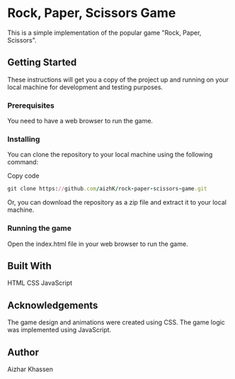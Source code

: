 # Rock, Paper, Scissors Game

This is a simple implementation of the popular game "Rock, Paper, Scissors".

## Getting Started

These instructions will get you a copy of the project up and running on your local machine for development and testing purposes.

### Prerequisites

You need to have a web browser to run the game.

### Installing

You can clone the repository to your local machine using the following command:

Copy code
```ruby
git clone https://github.com/aizhK/rock-paper-scissors-game.git
```
Or, you can download the repository as a zip file and extract it to your local machine.

### Running the game
Open the index.html file in your web browser to run the game.

## Built With
HTML
CSS
JavaScript

## Acknowledgements
The game design and animations were created using CSS.
The game logic was implemented using JavaScript.

## Author

Aizhar Khassen

